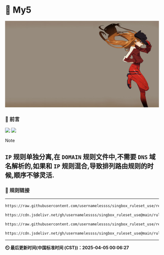 
# 🧸 My5
![](https://raw.githubusercontent.com/usernamelessss/picture-bed/main/images/202504042256831.jpg)
### 📣 前言
![](https://shields.io/badge/-移除重复规则-ff69b4) ![](https://shields.io/badge/-IP&nbsp;规则单独存放不与&nbsp;DOMAIN&nbsp;等混合-green)
> [!NOTE]
**`IP` 规则单独分离,在 `DOMAIN` 规则文件中,不需要 `DNS` 域名解析的,如果和 `IP` 规则混合,导致排列路由规则的时候,顺序不够灵活.**
---

###  🔗 规则链接
---

```url
https://raw.githubusercontent.com/usernamelessss/singbox_ruleset_use/refs/heads/main/rule/My5/My5_No_IP.json
```

```url
https://cdn.jsdelivr.net/gh/usernamelessss/singbox_ruleset_use@main/rule/My5/My5_No_IP.json
```

```url
https://raw.githubusercontent.com/usernamelessss/singbox_ruleset_use/refs/heads/main/rule/My5/My5_No_IP.srs
```

```url
https://cdn.jsdelivr.net/gh/usernamelessss/singbox_ruleset_use@main/rule/My5/My5_No_IP.srs
```

---
**⏲️ 最后更新时间(中国标准时间 (CST))：2025-04-05 00:06:27**